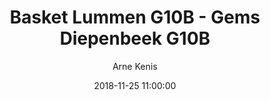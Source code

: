 ---
layout: album
title: Basket Lummen G10B - Gems Diepenbeek G10B
description: Competitie wedstrijd tussen Basket Lummen G10B en Gems Diepenbeek G10B.
date: 2018-11-25 11:00:00
cover: /albums/2018-11-25-Basket-Lummen-G10B-Gems-Diepenbeek-G10B/thumbnails/20181125-9.JPG
author: Arne Kenis
archived: true
pagination: 
  enabled: true
  images: true
  imageLayout: image
  itemsPerPage: 64
---